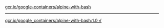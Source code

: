 [gcr.io/google-containers/alpine-with-bash](https://hub.docker.com/r/anjia0532/alpine-with-bash/tags/) 

----
[gcr.io/google_containers/alpine-with-bash:1.0 √](https://hub.docker.com/r/anjia0532/alpine-with-bash/tags/)

